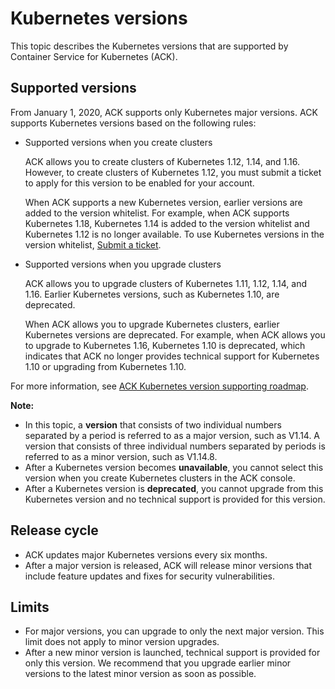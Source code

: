 # Kubernetes versions

This topic describes the Kubernetes versions that are supported by Container Service for Kubernetes \(ACK\).

## Supported versions

From January 1, 2020, ACK supports only Kubernetes major versions. ACK supports Kubernetes versions based on the following rules:

-   Supported versions when you create clusters

    ACK allows you to create clusters of Kubernetes 1.12, 1.14, and 1.16. However, to create clusters of Kubernetes 1.12, you must submit a ticket to apply for this version to be enabled for your account.

    When ACK supports a new Kubernetes version, earlier versions are added to the version whitelist. For example, when ACK supports Kubernetes 1.18, Kubernetes 1.14 is added to the version whitelist and Kubernetes 1.12 is no longer available. To use Kubernetes versions in the version whitelist, [Submit a ticket](https://workorder-intl.console.aliyun.com/console.htm).

-   Supported versions when you upgrade clusters

    ACK allows you to upgrade clusters of Kubernetes 1.11, 1.12, 1.14, and 1.16. Earlier Kubernetes versions, such as Kubernetes 1.10, are deprecated.

    When ACK allows you to upgrade Kubernetes clusters, earlier Kubernetes versions are deprecated. For example, when ACK allows you to upgrade to Kubernetes 1.16, Kubernetes 1.10 is deprecated, which indicates that ACK no longer provides technical support for Kubernetes 1.10 or upgrading from Kubernetes 1.10.


For more information, see [ACK Kubernetes version supporting roadmap](https://github.com/orgs/AliyunContainerService/projects/4).

**Note:**

-   In this topic, a **version** that consists of two individual numbers separated by a period is referred to as a major version, such as V1.14. A version that consists of three individual numbers separated by periods is referred to as a minor version, such as V1.14.8.
-   After a Kubernetes version becomes **unavailable**, you cannot select this version when you create Kubernetes clusters in the ACK console.
-   After a Kubernetes version is **deprecated**, you cannot upgrade from this Kubernetes version and no technical support is provided for this version.

## Release cycle

-   ACK updates major Kubernetes versions every six months.
-   After a major version is released, ACK will release minor versions that include feature updates and fixes for security vulnerabilities.

## Limits

-   For major versions, you can upgrade to only the next major version. This limit does not apply to minor version upgrades.
-   After a new minor version is launched, technical support is provided for only this version. We recommend that you upgrade earlier minor versions to the latest minor version as soon as possible.

